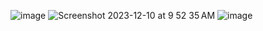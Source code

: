 ![image](https://github.com/Arturhackfox/swiftUI-all-elements/assets/109434166/f1e5be87-3fca-458d-8b0e-09c4a4d50678)
![Screenshot 2023-12-10 at 9 52 35 AM](https://github.com/Arturhackfox/swiftUI-all-elements/assets/109434166/bf787f3b-77ca-496f-9225-38bf624fc294)
![image](https://github.com/Arturhackfox/swiftUI-all-elements/assets/109434166/403bdcc6-f38f-45cd-9b4e-9c94d6f206f4)
